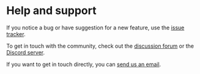 # Help and support

If you notice a bug or have suggestion for a new feature,
use the [issue tracker](https://github.com/calkit/calkit/issues).

To get in touch with the community,
check out the
[discussion forum](https://calkit.discourse.group/)
or the
[Discord server](https://discord.gg/QHEDz7G6).

If you want to get in touch directly,
you can
[send us an email](mailto:help@calkit.io).
